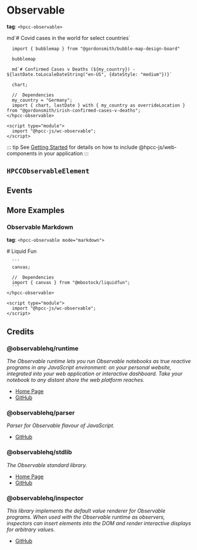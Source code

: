 # Observable

**tag**: `<hpcc-observable>`

<ClientOnly>
  <hpcc-vitepress preview_border="0px" preview_height_ratio=0.6 style="width:100%;height:800px">
    <hpcc-observable style="width:100%;height:100%">
      md`# Covid cases in the world for select countries`

      import { bubblemap } from "@gordonsmith/bubble-map-design-board"

      bubblemap

      md`# Confirmed Cases v Deaths (${my_country}) - ${lastDate.toLocaleDateString("en-US", {dateStyle: "medium"})}`

      chart;

      //  Dependencies
      my_country = "Germany";
      import { chart, lastDate } with { my_country as overrideLocation } from "@gordonsmith/irish-confirmed-cases-v-deaths";
    </hpcc-observable>

    <script type="module">
      import "@hpcc-js/wc-observable";
    </script>
  </hpcc-vitepress>
</ClientOnly>

::: tip
See [Getting Started](../../../README) for details on how to include @hpcc-js/web-components in your application
:::

## `HPCCObservableElement`

## Events

## More Examples

### Observable Markdown

**tag**:  `<hpcc-observable mode="markdown">`

<ClientOnly>
  <hpcc-vitepress preview_border="0px" preview_height_ratio=0.75 style="width:100%;height:800px">
    <hpcc-observable mode="markdown" style="width:100%;height:100%">
      # Liquid Fun

      ```
      canvas;

      //  Dependencies
      import { canvas } from "@mbostock/liquidfun";
      ```
    </hpcc-observable>

    <script type="module">
      import "@hpcc-js/wc-observable";
    </script>
  </hpcc-vitepress>
</ClientOnly>


## Credits

### @observablehq/runtime

_The Observable runtime lets you run Observable notebooks as true reactive programs in any JavaScript environment: on your personal website, integrated into your web application or interactive dashboard. Take your notebook to any distant shore the web platform reaches._

* [Home Page](https://observablehq.com/@observablehq/how-observable-runs)
* [GitHub](https://github.com/observablehq/runtime)

### @observablehq/parser

_Parser for Observable flavour of JavaScript._

* [GitHub](https://github.com/observablehq/parser)

### @observablehq/stdlib

_The Observable standard library._

* [Home Page](https://observablehq.com/@observablehq/standard-library)
* [GitHub](https://github.com/observablehq/stdlib)

### @observablehq/inspector

_This library implements the default value renderer for Observable programs. When used with the Observable runtime as observers, inspectors can insert elements into the DOM and render interactive displays for arbitrary values._

* [GitHub](https://github.com/observablehq/inspector)

